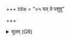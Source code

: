 +++
title = "०५ यत् ते पशुषु"

+++
<details><summary>मूलम् (GR)</summary>

यत् ते पशुषु दौर्भाग्यं  
कृष्याम् अशनेर् हितम् ।  
(…) ॥ +++(see 16.147.1cd)+++
</details>